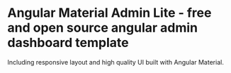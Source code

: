 # Angular Material Admin Lite - free and open source angular admin dashboard template
Including responsive layout and high quality UI built with Angular Material.